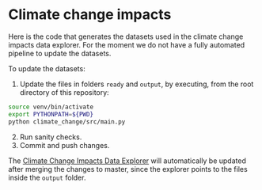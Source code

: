 # Climate change impacts

Here is the code that generates the datasets used in the climate change impacts data explorer.
For the moment we do not have a fully automated pipeline to update the datasets.

To update the datasets:
1. Update the files in folders `ready` and `output`, by executing, from the root directory of this repository:
```bash
source venv/bin/activate
export PYTHONPATH=${PWD}
python climate_change/src/main.py
```
2. Run sanity checks.
3. Commit and push changes.

The [Climate Change Impacts Data Explorer](https://ourworldindata.org/explorers/climate-change) will automatically be
updated after merging the changes to master, since the explorer points to the files inside the `output` folder.
